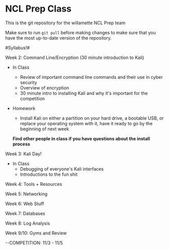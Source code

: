 # NCL Prep Class #

This is the git repository for the willamette NCL Prep team

Make sure to run `git pull` before making changes to make sure
that you have the most up-to-date version of the repository.

#Syllabus!#

Week 2: Command Line/Encryption (30 minute introduction to Kali)
  * In Class
    - Review of important command line commands and their use in cyber security
    - Overview of encryption
    - 30 minute intro to installing Kali and why it's important for the competition
  * Homework
    - Install Kali on either a partition on your hard drive, a bootable USB, or replace your operating system with it, have it       ready to go by the beginning of next week
    
    **Find other people in class if you have questions about the install process**
    
Week 3: Kali Day!
  * In Class
    - Debugging of everyone's Kali interfaces
    - Introductions to the fun shit 

Week 4: Tools + Resources

Week 5: Networking

Week 6: Web Stuff

Week 7: Databases

Week 8: Log Analysis

Week 9/10: Gyms and Review

--COMPETITION: 11/3 - 11/5
